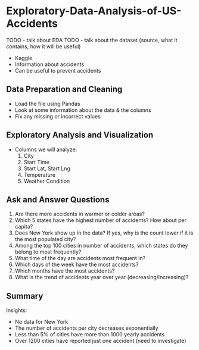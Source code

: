 # Exploratory-Data-Analysis-of-US-Accidents
 TODO - talk about EDA
 TODO - talk about the dataset (source, what it contains, how it will be useful)
   - Kaggle
   - Information about accidents
   - Can be useful to prevent accidents
  
  ## Data Preparation and Cleaning

- Load the file using Pandas
- Look at some information about the data & the columns
- Fix any missing or incorrect values
  
 ## Exploratory Analysis and Visualization

- Columns we will analyze:
  1. City
  2. Start Time
  3. Start Lat, Start Lng
  4. Temperature
  5. Weather Condition
  
 ## Ask and Answer Questions

 1. Are there more accidents in warmer or colder areas?
 2. Which 5 states have the highest number of accidents? How about per capita?
 3. Does New York show up in the data?
 If yes, why is the count lower if it is the most populated city?
 4. Among the top 100 cities in number of accidents, which states do they belong to most frequently?
 5. What time of the day are accidents most frequent in?
 6. Which days of the week have the most accidents?
 7. Which months have the most accidents?
 8. What is the trend of accidents year over year (decreasing/increasing)? 
 
 ## Summary

Insights:
- No data for New York
- The number of accidents per city decreases exponentially
- Less than 5% of cities have more than 1000 yearly accidents
- Over 1200 cities have reported just one accident (need to investigate)
